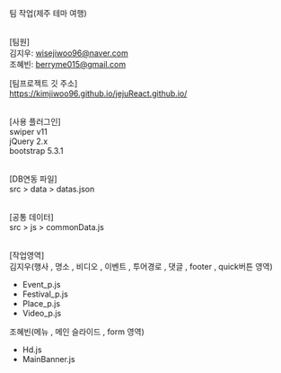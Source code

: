 팀 작업(제주 테마 여행)<br><br>

[팀원]<br>
김지우: wisejiwoo96@naver.com<br>
조혜빈: berryme015@gmail.com<br>


[팀프로젝트 깃 주소]<br>
https://kimjiwoo96.github.io/jejuReact.github.io/<br><br>


[사용 플러그인]<br>
swiper v11<br>
jQuery 2.x<br>
bootstrap 5.3.1<br><br>


[DB연동 파일]<br>
src > data > datas.json<br><br>


[공통 데이터]<br>
src > js > commonData.js<br><br>


[작업영역]<br>
김지우(행사 , 명소 , 비디오 , 이벤트 , 투어경로 , 댓글 , footer , quick버튼 영역)<br>

<ul>
  <li>Event_p.js</li>
  <li>Festival_p.js</li>
  <li>Place_p.js</li>
  <li>Video_p.js</li>
</ul>

조혜빈(메뉴 , 메인 슬라이드 , form 영역)<br>
<ul>
  <li>Hd.js</li>
  <li>MainBanner.js</li>
</ul>

